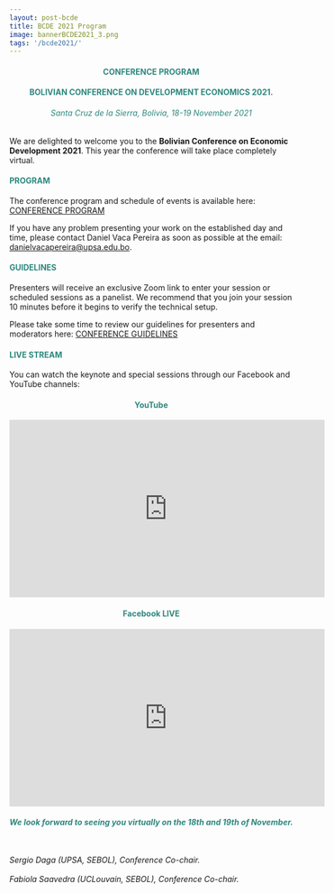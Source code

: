 ```yaml
---
layout: post-bcde
title: BCDE 2021 Program
image: bannerBCDE2021_3.png
tags: '/bcde2021/'
---
```


<center><h4 style="color:#2d877d;"> <b>CONFERENCE PROGRAM</b> </h4></center>
<center><h4 style="color:#2d877d;"> BOLIVIAN CONFERENCE ON DEVELOPMENT ECONOMICS 2021.</h4></center>
<center><h6 style="color:#2d877d;"> Santa Cruz de la Sierra, Bolivia, 18-19 November 2021</h6></center>

We are delighted to welcome you to the __Bolivian Conference on Economic Development 2021__. This year the conference will take place completely virtual. 

<h4 style="color:#2d877d;"> PROGRAM </h4>
The conference program and schedule of events is available here: <a href="/bcde2021/programbcde2021.pdf" target="_blank"> CONFERENCE PROGRAM </a>

If you have any problem presenting your work on the established day and time, please contact Daniel Vaca Pereira as soon as possible at the email: [danielvacapereira@upsa.edu.bo](mailto:danielvacapereira@upsa.edu.bo).

<h4 style="color:#2d877d;"> GUIDELINES</h4>
Presenters will receive an exclusive Zoom link to enter your session or scheduled sessions as a panelist. We recommend that you join your session 10 minutes before it begins to verify the technical setup. 

Please take some time to review our guidelines for presenters and moderators here: <a href="/bcde2021/guidelines.pdf" target="_blank"> CONFERENCE GUIDELINES </a>

<h4 style="color:#2d877d;"> LIVE STREAM</h4>

You can watch the keynote and special sessions through our Facebook and YouTube channels:

<center><h4 style="color:#2d877d;"> <b>YouTube</b> </h4></center>
<iframe width="560" height="315" src="https://www.youtube.com/embed/v8E2dOYKDLU" title="YouTube video player" frameborder="0" allow="accelerometer; autoplay; clipboard-write; encrypted-media; gyroscope; picture-in-picture" allowfullscreen></iframe>

<center><h4 style="color:#2d877d;"> <b>Facebook LIVE</b> </h4></center>
<iframe src="https://www.facebook.com/plugins/video.php?height=314&href=https%3A%2F%2Fwww.facebook.com%2Fboliviaupsa%2Fvideos%2F284045550296400%2F&show_text=false&width=560&t=0" width="560" height="315" style="border:none;overflow:hidden" scrolling="no" frameborder="0" allowfullscreen="true" allow="autoplay; clipboard-write; encrypted-media; picture-in-picture; web-share" allowFullScreen="true"></iframe>

<br> 
<center><h6 style="color:#2d877d;"><b> We look forward to seeing you virtually on the 18th and 19th of November.</b>
<br> 
</h6></center>

<h6> 
<br>
Sergio Daga (UPSA, SEBOL), Conference Co-chair. 
<br>
<br>
Fabiola Saavedra (UCLouvain, SEBOL), Conference Co-chair.
</h6>

